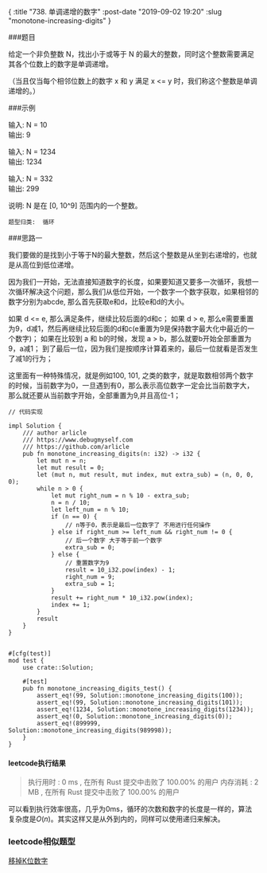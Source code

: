 {
    :title "738. 单调递增的数字"
    :post-date "2019-09-02 19:20"
    :slug "monotone-increasing-digits"
}


###题目

给定一个非负整数 N，找出小于或等于 N 的最大的整数，同时这个整数需要满足其各个位数上的数字是单调递增。

（当且仅当每个相邻位数上的数字 x 和 y 满足 x <= y 时，我们称这个整数是单调递增的。）


###示例

输入: N = 10  
输出: 9 

输入: N = 1234  
输出: 1234

输入: N = 332  
输出: 299

说明: N 是在 [0, 10^9] 范围内的一个整数。


`题型归类:  循环`

###思路一

我们要做的是找到小于等于N的最大整数，然后这个整数是从坐到右递增的，也就是从高位到低位递增。

因为我们一开始，无法直接知道数字的长度，如果要知道又要多一次循环，我想一次循环解决这个问题，那么我们从低位开始，一个数字一个数字获取，如果相邻的数字分别为abcde, 那么首先获取e和d，比较e和d的大小。

如果 d <= e, 那么满足条件，继续比较后面的d和c；
如果 d > e, 那么e需要重置为9，d减1，然后再继续比较后面的d和c(e重置为9是保持数字最大化中最近的一个数字)；
如果在比较到 a 和 b的时候，发现 a > b，那么就要b开始全部重置为9，a减1；
到了最后一位，因为我们是按顺序计算着来的，最后一位就看是否发生了减1的行为；

这里面有一种特殊情况，就是例如100, 101, 之类的数字，就是取数相邻两个数字的时候，当前数字为0，一旦遇到有0，那么表示高位数字一定会比当前数字大，那么就还要从当前数字开始，全部重置为9,并且高位-1；

```.lang-rust
// 代码实现

impl Solution {
    /// author arlicle
    /// https://www.debugmyself.com
    /// https://github.com/arlicle
    pub fn monotone_increasing_digits(n: i32) -> i32 {
        let mut n = n;
        let mut result = 0;
        let (mut n, mut result, mut index, mut extra_sub) = (n, 0, 0, 0);
        while n > 0 {
            let mut right_num = n % 10 - extra_sub;
            n = n / 10;
            let left_num = n % 10;
            if (n == 0) {
                // n等于0，表示是最后一位数字了 不用进行任何操作
            } else if right_num >= left_num && right_num != 0 {
                // 后一个数字 大于等于前一个数字
                extra_sub = 0;
            } else {
                // 重置数字为9
                result = 10_i32.pow(index) - 1;
                right_num = 9;
                extra_sub = 1;
            }
            result += right_num * 10_i32.pow(index);
            index += 1;
        }
        result
    }
}


#[cfg(test)]
mod test {
    use crate::Solution;

    #[test]
    pub fn monotone_increasing_digits_test() {
        assert_eq!(99, Solution::monotone_increasing_digits(100));
        assert_eq!(99, Solution::monotone_increasing_digits(101));
        assert_eq!(1234, Solution::monotone_increasing_digits(1234));
        assert_eq!(0, Solution::monotone_increasing_digits(0));
        assert_eq!(899999, Solution::monotone_increasing_digits(989998));
    }
}

```

#### leetcode执行结果
> 执行用时 : 0 ms , 在所有 Rust 提交中击败了 100.00% 的用户
> 内存消耗 : 2 MB , 在所有 Rust 提交中击败了 100.00% 的用户

可以看到执行效率很高，几乎为0ms，循环的次数和数字的长度是一样的，算法复杂度是$O(n)$。其实这样又是从外到内的，同样可以使用递归来解决。




### leetcode相似题型

[移掉K位数字](https://leetcode-cn.com/problems/remove-k-digits/)





